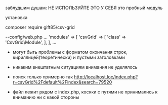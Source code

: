 заблудшим душам:
НЕ ИСПОЛЬЗУЙТЕ ЭТО У СЕБЯ
это пробный модуль

установка

composer require gift85/csv-grid

--config/web.php
...
	'modules' => [
        'csvGrid' => [
            'class' => 'CsvGrid\Module',
        ],
    ],
...
- могут быть проблемы с форматом окончания строк, кириллицей(теоретически) и пустыми заголовками
- никаким внештатным ситуациям внимания не уделялось

- поиск только примерно так http://localhost.loc/index.php?r=csvGrid%2Fdefault%2Findex&search=79520
- файл лежит рядом с index.php, косяки с путями не принимались к вниманию ни с какой стороны 